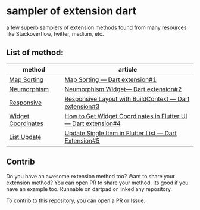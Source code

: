 # sampler of extension dart

a few superb samplers of extension methods found from many resources like Stackoverflow, twitter, medium, etc. 

## List of method:
| method | article |
|--------|---------|
|[Map Sorting][1] |[Map Sorting — Dart extension#1][2]|
|[Neumorphism][3]|[Neumorphism Widget— Dart extension#2][4]|
|[Responsive][5]|[Responsive Layout with BuildContext — Dart extension#3][6]|
|[Widget Coordinates][7]|[How to Get Widget Coordinates in Flutter UI — Dart extension#4][8]|
|[List Update][9]|[Update Single Item in Flutter List — Dart Extension#5][10]|




## Contrib

Do you have an awesome extension method too?
Want to share your extension method?
You can open PR to share your method. Its good if you have an example too.
Runnable on dartpad or linked any repository.

To contrib to this repository, you can open a PR or Issue.

[1]: https://github.com/pmatatias/sampler-of-extension-Dart/tree/main/1_Map_Sorting
[2]: https://medium.com/@pmatatias/map-sorting-dart-extension-1-e98747ad9635
[3]: https://github.com/pmatatias/sampler-of-extension-Dart/tree/main/2_Neumorphism_widget
[4]: https://medium.com/easyread/neumorphismwidget-dart-extension-2-3259e650e177
[5]: https://github.com/pmatatias/sampler-of-extension-Dart/tree/main/3_Responsive_with_context
[6]: https://medium.com/@pmatatias/responsive-layout-with-buildcontext-dart-extension-3-145e438fb652
[7]: https://github.com/pmatatias/sampler-of-extension-Dart/tree/main/4_absolute_coordinate_widget
[8]: https://medium.com/easyread/how-to-get-widget-coordinates-in-flutter-ui-dart-extension-4-d59dc15a9e3f
[9]: https://medium.com/easyread/how-to-get-widget-coordinates-in-flutter-ui-dart-extension-4-d59dc15a9e3f
[10]: https://medium.com/@pmatatias/update-single-item-in-flutter-list-dart-extension-5-6d7ac382c32c
